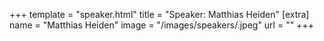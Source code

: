 +++
template = "speaker.html"
title = "Speaker: Matthias Heiden"
[extra]
  name = "Matthias Heiden"
  image = "/images/speakers/.jpeg"
  url = ""
+++
